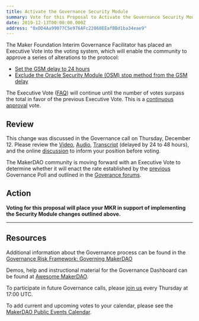 ```yaml
---
title: Activate the Governance Security Module
summary: Vote for this Proposal to Activate the Governance Security Module
date: 2019-12-13T00:00:00.000Z
address: "0xDD4Aa99077C5e976AFc22060EEafBBd1ba34eae9"
---
```

The Maker Foundation Interim Governance Facilitator has placed an Executive Vote into the voting system, which will enable the community to approve a series of alterations to the protocol:

- [Set the GSM delay to 24 hours](https://blog.makerdao.com/governance-security-module-gsm/)
- [Exclude the Oracle Security Module (OSM) stop method from the GSM delay](https://forum.makerdao.com/t/addendum-to-the-current-poll-to-activate-the-governance-security-module/938)

The Executive Vote ([FAQ](https://community-development.makerdao.com/makerdao-scd-faqs/scd-faqs#governance)) will continue until the number of votes surpass the total in favor of the previous Executive Vote. This is a [continuous approval](https://community-development.makerdao.com/makerdao-scd-faqs/scd-faqs/governance#what-is-continuous-approval-voting) vote.

## Review

This change was discussed in the Governance call on Thursday, December 12. Please review the [Video](https://www.youtube.com/playlist?list=PLLzkWCj8ywWNq5-90-Id6VPSsrk4OWVan), [Audio](https://soundcloud.com/makerdao/sets/governance-and-risk), [Transcript](https://community-development.makerdao.com/governance/governance-and-risk-meetings/transcripts) (delayed by 24 to 48 hours), and the online [discussion](https://forum.makerdao.com/c/governance) to inform your position before voting.

The MakerDAO community is moving forward with an Executive Vote to determine whether it will enact the rate established by the [previous](https://vote.makerdao.com/polling) Governance Poll and outlined in the [Goverance forums](https://forum.makerdao.com/t/addendum-to-the-current-poll-to-activate-the-governance-security-module/938).

## Action

**Voting for this proposal will place your MKR in support of implementing the Security Module changes outlined above.**

---

## Resources

Additional information about the Governance process can be found in the [Governance Risk Framework: Governing MakerDAO](https://community-development.makerdao.com/governance/governance-risk-framework)

Demos, help and instructional material for the Governance Dashboard can be found at [Awesome MakerDAO](https://awesome.makerdao.com/#voting).

To participate in future Governance calls, please [join us](https://community-development.makerdao.com/governance/governance-and-risk-meetings) every Thursday at 17:00 UTC.

To add current and upcoming votes to your calendar, please see the [MakerDAO Public Events Calendar](https://calendar.google.com/calendar/embed?src=makerdao.com_3efhm2ghipksegl009ktniomdk%40group.calendar.google.com&amp;ctz=America%2FLos_Angeles).